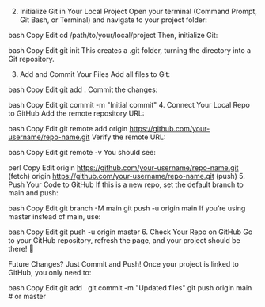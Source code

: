 2. Initialize Git in Your Local Project
Open your terminal (Command Prompt, Git Bash, or Terminal) and navigate to your project folder:

bash
Copy
Edit
cd /path/to/your/local/project
Then, initialize Git:

bash
Copy
Edit
git init
This creates a .git folder, turning the directory into a Git repository.

3. Add and Commit Your Files
Add all files to Git:

bash
Copy
Edit
git add .
Commit the changes:

bash
Copy
Edit
git commit -m "Initial commit"
4. Connect Your Local Repo to GitHub
Add the remote repository URL:

bash
Copy
Edit
git remote add origin https://github.com/your-username/repo-name.git
Verify the remote URL:

bash
Copy
Edit
git remote -v
You should see:

perl
Copy
Edit
origin  https://github.com/your-username/repo-name.git (fetch)
origin  https://github.com/your-username/repo-name.git (push)
5. Push Your Code to GitHub
If this is a new repo, set the default branch to main and push:

bash
Copy
Edit
git branch -M main
git push -u origin main
If you’re using master instead of main, use:

bash
Copy
Edit
git push -u origin master
6. Check Your Repo on GitHub
Go to your GitHub repository, refresh the page, and your project should be there! 🎉

Future Changes? Just Commit and Push!
Once your project is linked to GitHub, you only need to:

bash
Copy
Edit
git add .
git commit -m "Updated files"
git push origin main  # or master
